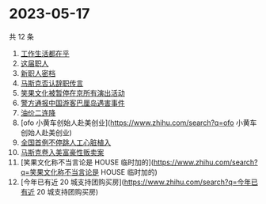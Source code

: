 # 2023-05-17

共 12 条

<!-- BEGIN ZHIHUSEARCH -->
<!-- 最后更新时间 Wed May 17 2023 20:16:01 GMT+0800 (China Standard Time) -->
1. [工作生活都在乎 ](https://www.zhihu.com/search?q=工作生活都在乎 )
1. [这届职人 ](https://www.zhihu.com/search?q=这届职人 )
1. [新职人密档](https://www.zhihu.com/search?q=新职人密档)
1. [马斯克否认辞职传言](https://www.zhihu.com/search?q=马斯克否认辞职传言)
1. [笑果文化被暂停在京所有演出活动](https://www.zhihu.com/search?q=笑果文化被暂停在京所有演出活动)
1. [警方通报中国游客巴厘岛遇害事件](https://www.zhihu.com/search?q=警方通报中国游客巴厘岛遇害事件)
1. [油价二连降](https://www.zhihu.com/search?q=油价二连降)
1. [ofo 小黄车创始人赴美创业](https://www.zhihu.com/search?q=ofo 小黄车创始人赴美创业)
1. [全国首例不停跳人工心脏植入](https://www.zhihu.com/search?q=全国首例不停跳人工心脏植入)
1. [马斯克卷入美富豪性贩卖案](https://www.zhihu.com/search?q=马斯克卷入美富豪性贩卖案)
1. [笑果文化称不当言论是 HOUSE 临时加的](https://www.zhihu.com/search?q=笑果文化称不当言论是 HOUSE 临时加的)
1. [今年已有近 20 城支持团购买房](https://www.zhihu.com/search?q=今年已有近 20 城支持团购买房)
<!-- END ZHIHUSEARCH -->
